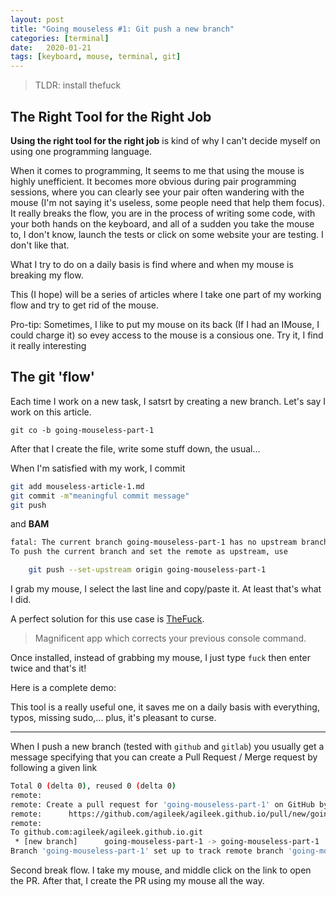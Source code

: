 ```yaml
---
layout: post
title: "Going mouseless #1: Git push a new branch"
categories: [terminal]
date:   2020-01-21
tags: [keyboard, mouse, terminal, git]
---
```


> TLDR: install thefuck

## The Right Tool for the Right Job

**Using the right tool for the right job** is kind of why I can't decide myself on using one programming language.

When it comes to programming, It seems to me that using the mouse is highly unefficient. 
It becomes more obvious during pair programming sessions, where you can clearly see your pair often wandering with the mouse (I'm not saying it's useless, some people need that help them focus).
It really breaks the flow, you are in the process of writing some code, with your both hands on the keyboard, and all of a sudden you take the mouse to, I don't know, launch the tests or click on some website your are testing.
I don't like that.

What I try to do on a daily basis is find where and when my mouse is breaking my flow.

This (I hope) will be a series of articles where I take one part of my working flow and try to get rid of the mouse.

Pro-tip: Sometimes, I like to put my mouse on its back (If I had an IMouse, I could charge it) so evey access to the mouse is a consious one. Try it, I find it really interesting

## The git 'flow'

Each time I work on a new task, I satsrt by creating a new branch. 
Let's say I work on this article.

`git co -b going-mouseless-part-1`

After that I create the file, write some stuff down, the usual...

When I'm satisfied with my work, I commit

```bash
git add mouseless-article-1.md
git commit -m"meaningful commit message"
git push
```
and **BAM**

```bash
fatal: The current branch going-mouseless-part-1 has no upstream branch.
To push the current branch and set the remote as upstream, use

    git push --set-upstream origin going-mouseless-part-1
```

I grab my mouse, I select the last line and copy/paste it. At least that's what I did.

A perfect solution for this use case is [TheFuck][thefuck].

> Magnificent app which corrects your previous console command. 

Once installed, instead of grabbing my mouse, I just type `fuck` then enter twice and that's it!

Here is a complete demo:

<asciinema-player src="/images/posts/mouseless/mouseless_1" cols="120" rows="20"></asciinema-player>

This tool is a really useful one, it saves me on a daily basis with everything, typos, missing sudo,... plus, it's pleasant to curse.


[thefuck]: https://github.com/nvbn/thefuck




------
When I push a new branch (tested with `github` and `gitlab`) you usually get a message specifying that you can create a Pull Request / Merge request by following a given link

```bash
Total 0 (delta 0), reused 0 (delta 0)
remote: 
remote: Create a pull request for 'going-mouseless-part-1' on GitHub by visiting:
remote:      https://github.com/agileek/agileek.github.io/pull/new/going-mouseless-part-1
remote: 
To github.com:agileek/agileek.github.io.git
 * [new branch]      going-mouseless-part-1 -> going-mouseless-part-1
Branch 'going-mouseless-part-1' set up to track remote branch 'going-mouseless-part-1' from 'origin' by rebasing.
```

Second break flow. I take my mouse, and middle click on the link to open the PR. After that, I create the PR using my mouse all the way.

